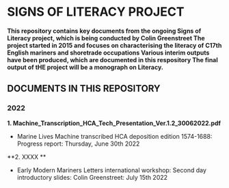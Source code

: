 # **SIGNS OF LITERACY PROJECT**

**This repository contains key documents from the ongoing Signs of Literacy project, which is being conducted by Colin Greenstreet
The project started in 2015 and focuses on characterising the literacy of C17th English mariners and shoretrade occupations
Various interim outputs have been produced, which are documented in this respository
The final output of tHE project will be a monograph on Literacy.**

## DOCUMENTS IN THIS REPOSITORY

### **2022**

**1. Machine_Transcription_HCA_Tech_Presentation_Ver.1.2_30062022.pdf**
- Marine Lives Machine transcribed HCA deposition edition 1574-1688: Progress report: Thursday, June 30th 2022

**2. XXXX **
- Early Modern Mariners Letters international workshop: Second day introductory slides: Colin Greenstreet: July 15th 2022



   
